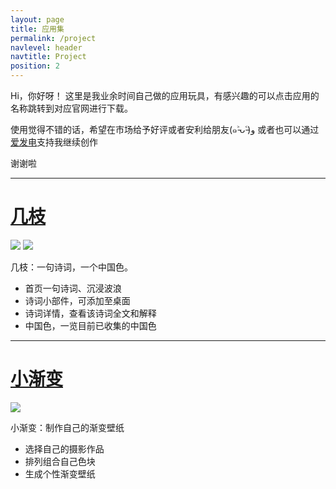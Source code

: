 ```yaml
---
layout: page
title: 应用集
permalink: /project
navlevel: header
navtitle: Project
position: 2
---
```


Hi，你好呀！
这里是我业余时间自己做的应用玩具，有感兴趣的可以点击应用的名称跳转到对应官网进行下载。

使用觉得不错的话，希望在市场给予好评或者安利给朋友(๑˃̵ᴗ˂̵)و
或者也可以通过[爱发电](http://afdian.net/@imxie)支持我继续创作

谢谢啦 

---

# [几枝](https://imxie.itscoder.com/jizhi-page)

![](https://cdn.jsdelivr.net/gh/xcc3641/xcc3641.github.io@master/assets/images/project/jizhi-0.png)
![](https://cdn.jsdelivr.net/gh/xcc3641/xcc3641.github.io@master/assets/images/project/jizhi-1.png)

几枝：一句诗词，一个中国色。

- 首页一句诗词、沉浸波浪
- 诗词小部件，可添加至桌面
- 诗词详情，查看该诗词全文和解释
- 中国色，一览目前已收集的中国色


---

# [小渐变](https://imxie.itscoder.com/gradient-page)

![](https://cdn.jsdelivr.net/gh/xcc3641/xcc3641.github.io@master/assets/images/project/gradient.png)


小渐变：制作自己的渐变壁纸

- 选择自己的摄影作品
- 排列组合自己色块
- 生成个性渐变壁纸

